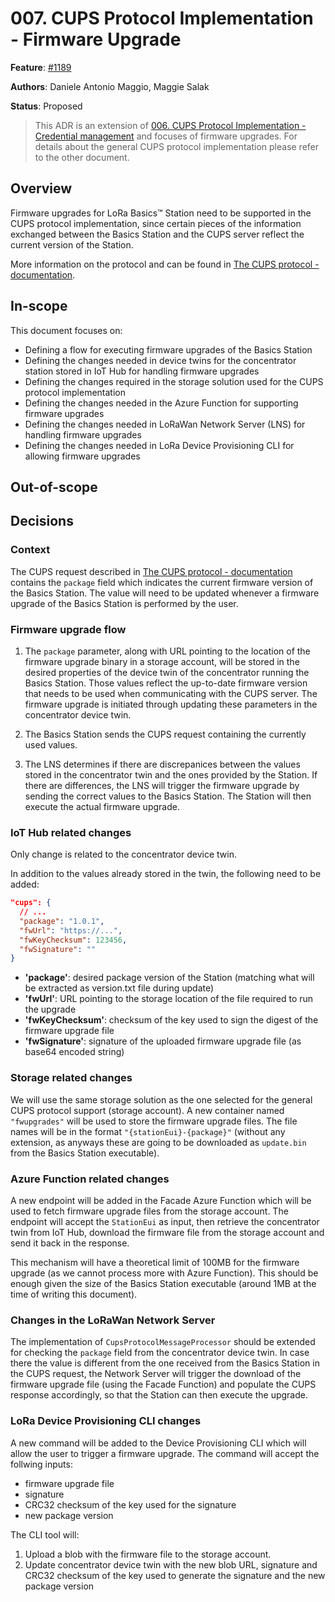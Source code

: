 # 007. CUPS Protocol Implementation - Firmware Upgrade

**Feature**:
[#1189](https://github.com/Azure/iotedge-lorawan-starterkit/issues/1189)  

**Authors**: Daniele Antonio Maggio, Maggie Salak

**Status**: Proposed

>This ADR is an extension of [006. CUPS Protocol Implementation - Credential
>management](./docs/adr/006_cups.md) and focuses of firmware upgrades. For
>details about the general CUPS protocol implementation please refer to the
>other document.

## Overview

Firmware upgrades for LoRa Basics™ Station need to be supported in the CUPS
protocol implementation, since certain pieces of the information exchanged
between the Basics Station and the CUPS server reflect the current version of
the Station.

More information on the protocol and can be found in [The CUPS protocol -
documentation][cupsproto].

## In-scope

This document focuses on:

- Defining a flow for executing firmware upgrades of the Basics Station
- Defining the changes needed in device twins for the concentrator station
  stored in IoT Hub for handling firmware upgrades
- Defining the changes required in the storage solution used for the CUPS
  protocol implementation
- Defining the changes needed in the Azure Function for supporting firmware
  upgrades
- Defining the changes needed in LoRaWan Network Server (LNS) for handling
  firmware upgrades
- Defining the changes needed in LoRa Device Provisioning CLI for allowing
  firmware upgrades

## Out-of-scope

## Decisions

### Context

The CUPS request described in [The CUPS protocol - documentation][cupsproto]
contains the `package` field which indicates the current firmware version of the
Basics Station. The value will need to be updated whenever a firmware upgrade of
the Basics Station is performed by the user.

### Firmware upgrade flow

1. The `package` parameter, along with URL pointing to the location of the
   firmware upgrade binary in a storage account, will be stored in the desired
   properties of the device twin of the concentrator running the Basics Station.
   Those values reflect the up-to-date firmware version that needs to be used
   when communicating with the CUPS server. The firmware upgrade is initiated
   through updating these parameters in the concentrator device twin.

1. The Basics Station sends the CUPS request containing the currently used
   values.

1. The LNS determines if there are discrepanices between the values stored in
   the concentrator twin and the ones provided by the Station. If there are
   differences, the LNS will trigger the firmware upgrade by sending the correct
   values to the Basics Station. The Station will then execute the actual
   firmware upgrade.

### IoT Hub related changes

Only change is related to the concentrator device twin.

In addition to the values already stored in the twin, the following need to be
added:

```json
"cups": {
  // ...
  "package": "1.0.1",
  "fwUrl": "https://...",
  "fwKeyChecksum": 123456,
  "fwSignature": ""
}
```

- **'package'**: desired package version of the Station (matching what will be extracted as version.txt file during update)
- **'fwUrl'**: URL pointing to the storage location of the file required to run
  the upgrade
- **'fwKeyChecksum'**: checksum of the key used to sign the digest of the
  firmware upgrade file
- **'fwSignature'**: signature of the uploaded firmware upgrade file (as base64 encoded string)

### Storage related changes

We will use the same storage solution as the one selected for the general CUPS
protocol support (storage account). A new container named `"fwupgrades"` will be
used to store the firmware upgrade files.  The file names will be in the format
`"{stationEui}-{package}"` (without any extension, as anyways these are going to
be downloaded as `update.bin` from the Basics Station executable).

### Azure Function related changes

A new endpoint will be added in the Facade Azure Function which will be used to
fetch firmware upgrade files from the storage account. The endpoint will accept
the `StationEui` as input, then retrieve the concentrator twin from IoT Hub,
download the firmware file from the storage account and send it back in the
response.

This mechanism will have a theoretical limit of 100MB for the firmware upgrade
(as we cannot process more with Azure Function). This should be enough given the
size of the Basics Station executable (around 1MB at the time of writing this
document).

### Changes in the LoRaWan Network Server

The implementation of `CupsProtocolMessageProcessor` should be extended for
checking the `package` field from the concentrator device twin. In case there
the value is different from the one received from the Basics Station in the CUPS
request, the Network Server will trigger the download of the firmware upgrade
file (using the Facade Function) and populate the CUPS response accordingly, so
that the Station can then execute the upgrade.

### LoRa Device Provisioning CLI changes

A new command will be added to the Device Provisioning CLI which will allow the
user to trigger a firmware upgrade. The command will accept the follwing inputs:

- firmware upgrade file
- signature
- CRC32 checksum of the key used for the signature
- new package version

The CLI tool will:

1. Upload a blob with the firmware file to the storage account.
1. Update concentrator device twin with the new blob URL, signature and CRC32
   checksum of the key used to generate the signature and the new package version

[cupsproto]: https://doc.sm.tc/station/cupsproto.html
